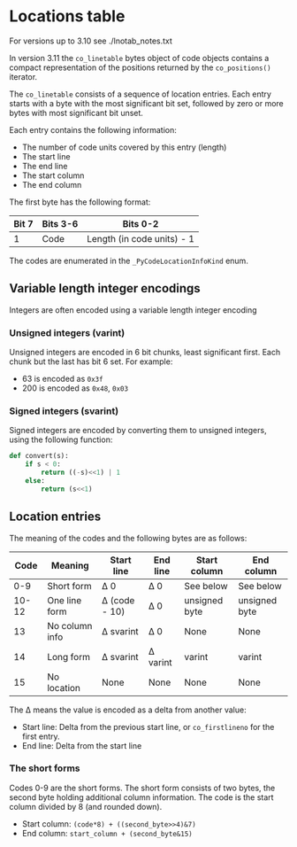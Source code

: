 # Locations table

For versions up to 3.10 see ./lnotab_notes.txt

In version 3.11 the `co_linetable` bytes object of code objects contains a compact representation of the positions returned by the `co_positions()` iterator.

The `co_linetable` consists of a sequence of location entries.
Each entry starts with a byte with the most significant bit set, followed by zero or more bytes with most significant bit unset.

Each entry contains the following information:

- The number of code units covered by this entry (length)
- The start line
- The end line
- The start column
- The end column

The first byte has the following format:

| Bit 7 | Bits 3-6 | Bits 0-2                   |
| ----- | -------- | -------------------------- |
| 1     | Code     | Length (in code units) - 1 |

The codes are enumerated in the `_PyCodeLocationInfoKind` enum.

## Variable length integer encodings

Integers are often encoded using a variable length integer encoding

### Unsigned integers (varint)

Unsigned integers are encoded in 6 bit chunks, least significant first.
Each chunk but the last has bit 6 set.
For example:

- 63 is encoded as `0x3f`
- 200 is encoded as `0x48`, `0x03`

### Signed integers (svarint)

Signed integers are encoded by converting them to unsigned integers, using the following function:

```Python
def convert(s):
    if s < 0:
        return ((-s)<<1) | 1
    else:
        return (s<<1)
```

## Location entries

The meaning of the codes and the following bytes are as follows:

| Code  | Meaning        | Start line    | End line | Start column  | End column    |
| ----- | -------------- | ------------- | -------- | ------------- | ------------- |
| 0-9   | Short form     | Δ 0           | Δ 0      | See below     | See below     |
| 10-12 | One line form  | Δ (code - 10) | Δ 0      | unsigned byte | unsigned byte |
| 13    | No column info | Δ svarint     | Δ 0      | None          | None          |
| 14    | Long form      | Δ svarint     | Δ varint | varint        | varint        |
| 15    | No location    | None          | None     | None          | None          |

The Δ means the value is encoded as a delta from another value:

- Start line: Delta from the previous start line, or `co_firstlineno` for the first entry.
- End line: Delta from the start line

### The short forms

Codes 0-9 are the short forms. The short form consists of two bytes, the second byte holding additional column information. The code is the start column divided by 8 (and rounded down).

- Start column: `(code*8) + ((second_byte>>4)&7)`
- End column: `start_column + (second_byte&15)`
